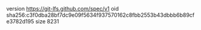 version https://git-lfs.github.com/spec/v1
oid sha256:c3f0dba28bf7dc9e09f5634f937570162c8fbb2553b43dbbb6b89cfe3782d195
size 8231
